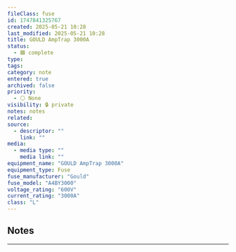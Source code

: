 ```yaml
---
fileClass: fuse
id: 1747841325767
created: 2025-05-21 10:28
last_modified: 2025-05-21 10:28
title: GOULD AmpTrap 3000A
status:
  - 🟩 complete
type: 
tags: 
category: note
entered: true
archived: false
priority:
  - ⚪ None
visibility: 🔒 private
notes: notes
related: 
source:
  - descriptor: ""
    link: ""
media:
  - media type: ""
    media link: ""
equipment_name: "GOULD AmpTrap 3000A"
equipment_type: Fuse
fuse_manufacturer: "Gould"
fuse_model: "A4BY3000"
voltage_rating: "600V"
current_rating: "3000A"
class: "L"
---
```


## Notes
---

